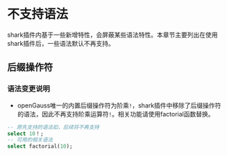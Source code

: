 # 不支持语法

shark插件内基于一些新增特性，会屏蔽某些语法特性。本章节主要列出在使用shark插件后，一些语法默认不再支持。

## 后缀操作符

### 语法变更说明

- openGauss唯一的内置后缀操作符为阶乘`!`，shark插件中移除了后缀操作符的语法，因此不再支持阶乘运算符`!`。相关功能请使用factorial函数替换。

```sql
-- 原先支持的语法如，后续将不再支持
select 10！;
-- 可用的相关语法
select factorial(10);
```